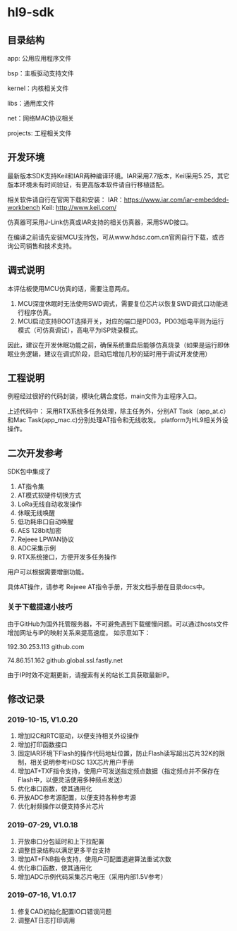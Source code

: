 # hl9-sdk

## 目录结构

app: 公用应用程序文件

bsp：主板驱动支持文件

kernel：内核相关文件

libs：通用库文件

net：网络MAC协议相关

projects: 工程相关文件

## 开发环境
最新版本SDK支持Keil和IAR两种编译环境。IAR采用7.7版本，Keil采用5.25，其它版本环境未有时间验证，有更高版本软件请自行移植适配。

相关软件请自行在官网下载和安装：
IAR：https://www.iar.com/iar-embedded-workbench
Keil: http://www.keil.com/

仿真器可采用J-Link仿真或IAR支持的相关仿真器，采用SWD接口。

在编译之前请先安装MCU支持包，可从www.hdsc.com.cn官网自行下载，或咨询公司销售和技术支持。

## 调式说明
本评估板使用MCU仿真的话，需要注意两点。
1. MCU深度休眠时无法使用SWD调式，需要复位芯片以恢复SWD调式口功能进行程序仿真。
2. MCU启动支持BOOT选择开关，对应的端口是PD03，PD03低电平则为运行模式（可仿真调试），高电平为ISP烧录模式。

因此，建议在开发休眠功能之前，确保系统重启后能够仿真烧录（如果是运行即休眠业务逻辑，建议在调式阶段，启动后增加几秒的延时用于调试开发使用）

## 工程说明
例程经过很好的代码封装，模块化耦合度低，main文件为主程序入口。

上述代码中：
采用RTX系统多任务处理，除主任务外，分别AT Task（app_at.c）和Mac Task(app_mac.c)分别处理AT指令和无线收发。
platform为HL9相关外设操作。

## 二次开发参考
SDK包中集成了
1. AT指令集
2. AT模式软硬件切换方式
3. LoRa无线自动收发操作
4. 休眠无线唤醒
5. 低功耗串口自动唤醒
6. AES 128bit加密
7. Rejeee LPWAN协议
8. ADC采集示例
9. RTX系统接口，方便开发多任务操作

用户可以根据需要增删功能。

具体AT操作，请参考 Rejeee AT指令手册，开发文档手册在目录docs中。

### 关于下载提速小技巧
由于GitHub为国外托管服务器，不可避免遇到下载缓慢问题。可以通过hosts文件增加网址与IP的映射关系来提高速度。
如示意如下：

192.30.253.113 github.com

74.86.151.162 github.global.ssl.fastly.net

由于IP时效不定期更新，请搜索有关的站长工具获取最新IP。

## 修改记录
### 2019-10-15, V1.0.20
1. 增加I2C和RTC驱动，以便支持相关外设操作
2. 增加打印函数接口
3. 固定IAR环境下Flash的操作代码地址位置，防止Flash读写超出芯片32K的限制，相关说明参考HDSC 13X芯片用户手册
4. 增加AT+TXF指令支持，使用户可发送指定频点数据（指定频点并不保存在Flash中，以便灵活使用多种频点发送）
5. 优化串口函数，使其通用化
6. 开放ADC参考源配置，以便支持各种参考源
7. 优化射频操作以便支持多片芯片

### 2019-07-29, V1.0.18
1. 开放串口分包延时和上下拉配置
2. 调整目录结构以满足更多平台支持
3. 增加AT+FNB指令支持，使用户可配置退避算法重试次数
4. 优化串口函数，使其通用化
5. 增加ADC示例代码采集芯片电压（采用内部1.5V参考）

### 2019-07-16, V1.0.17
1. 修复CAD初始化配置IO口错误问题
2. 调整AT日志打印调用


